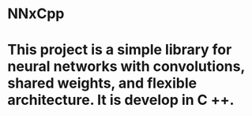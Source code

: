 # NNxCpp

# This project is a simple library for neural networks with convolutions, shared weights, and flexible architecture. It is develop in C ++.
